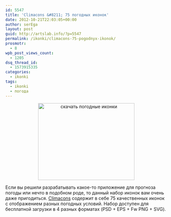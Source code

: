 ```yaml
---
id: 5547
title: 'Climacons &#8211; 75 погодных иконок'
date: 2012-10-21T22:03:05+00:00
author: serEga
layout: post
guid: http://artslab.info/?p=5547
permalink: /ikonki/climacons-75-pogodnyx-ikonok/
prosmotr:
  - 8
wpb_post_views_count:
  - 1205
dsq_thread_id:
  - 1573915335
categories:
  - ikonki
tags:
  - ikonki
  - погода
---
```

<center>
  <a href="{{site.img_cdn}}/pogodnie_ikonki.png"><img src="{{site.img_cdn}}/pogodnie_ikonki-300x240.png" alt="скачать погодные иконки" title="pogodnie_ikonki" width="300" height="240" class="aligncenter size-medium wp-image-5549" srcset="{{site.img_cdn}}/pogodnie_ikonki-300x240.png 300w, {{site.img_cdn}}/pogodnie_ikonki.png 640w" sizes="(max-width: 300px) 100vw, 300px" /></a>
</center>

Если вы решили разрабатывать какое-то приложение для прогноза погоды или нечто в подобном роде, то данный набор иконок вам очень даже пригодиться. [Climacons](http://adamwhitcroft.com/climacons/) содержит в себе 75 качественных иконок с отображением разных погодных условий. Набор доступен для бесплатной загрузки в 4 разных форматах (PSD + EPS + Fw PNG + SVG).